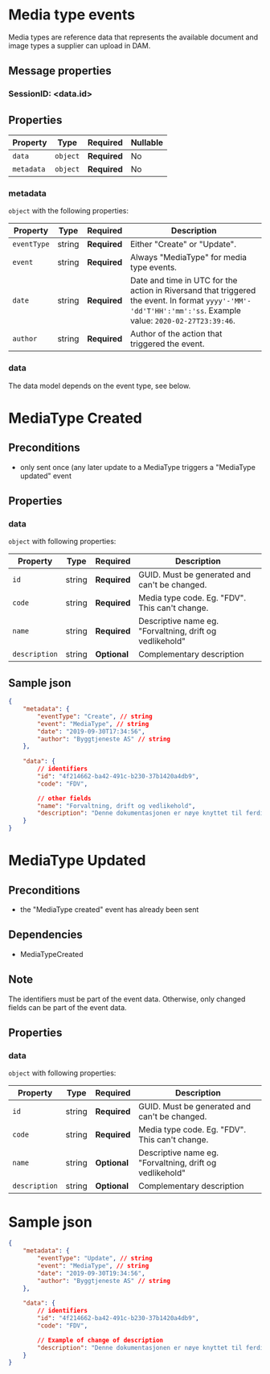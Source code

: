 # Media type events

Media types are reference data that represents the available document and image types a supplier can upload in DAM.

## Message properties

### SessionID: 	<data.id>

## Properties

| Property              | Type     | Required     | Nullable |
| --------------------- | -------- | ------------ | -------- |
| `data`                | `object` | **Required** | No       |
| `metadata`            | `object` | **Required** | No       |

### metadata

`object` with the following properties:

| Property          | Type    | Required     | Description |
| ------------------| ------- | ------------ | ------- |
| `eventType`       | string  | **Required** | Either "Create" or "Update".
| `event`           | string  | **Required** | Always "MediaType" for media type events.
| `date`            | string  | **Required** | Date and time in UTC for the action in Riversand that triggered the event. In format `yyyy'-'MM'-'dd'T'HH':'mm':'ss`. Example value: `2020-02-27T23:39:46`.
| `author`          | string  | **Required** | Author of the action that triggered the event.

### data
The data model depends on the event type, see below.



# MediaType Created 

## Preconditions
- only sent once (any later update to a MediaType triggers a "MediaType updated" event

## Properties
### data

`object` with following properties:

| Property                | Type    | Required     | Description |
| ----------------------- | ------- | ------------ | ------- |
| `id`                    | string  | **Required** | GUID. Must be generated and can't be changed.
| `code`			      | string | **Required**  | Media type code. Eg. "FDV". This can't change.
| `name`           		  | string  | **Required** | Descriptive name eg. "Forvaltning, drift og vedlikehold"
| `description`           | string  | **Optional** | Complementary description 


## Sample json

```json
{
	"metadata": {
		"eventType": "Create", // string
		"event": "MediaType", // string
		"date": "2019-09-30T17:34:56",
		"author": "Byggtjeneste AS" // string
	},
	
	"data": {
		// identifiers
		"id": "4f214662-ba42-491c-b230-37b1420a4db9",
		"code": "FDV",

		// other fields
		"name": "Forvaltning, drift og vedlikehold",
		"description": "Denne dokumentasjonen er nøye knyttet til ferdigattesten for nye bygg. Dokumentasjonen skal fortelle hvordan man forvalter, drifter og vedlikeholder produktet og er grunnlaget for FDV-dokumentasjonen for hele bygget."
	}
}

```

# MediaType Updated 

## Preconditions
- the "MediaType created" event has already been sent

## Dependencies
- MediaTypeCreated

## Note
The identifiers must be part of the event data. Otherwise, only changed fields can be part of the event data. 

## Properties
### data

`object` with following properties:

| Property                | Type    | Required     | Description |
| ----------------------- | ------- | ------------ | ------- |
| `id`                    | string  | **Required** | GUID. Must be generated and can't be changed.
| `code`			      | string | **Required**  | Media type code. Eg. "FDV". This can't change.
| `name`           		  | string  | **Optional** | Descriptive name eg. "Forvaltning, drift og vedlikehold"
| `description`           | string  | **Optional** | Complementary description 




# Sample json

```json
{
	"metadata": {
		"eventType": "Update", // string
		"event": "MediaType", // string
		"date": "2019-09-30T19:34:56",
		"author": "Byggtjeneste AS" // string
	},
	
	"data": {
		// identifiers
		"id": "4f214662-ba42-491c-b230-37b1420a4db9",
		"code": "FDV",

		// Example of change of description
		"description": "Denne dokumentasjonen er nøye knyttet til ferdigattesten for nye bygg. Dokumentasjonen skal fortelle hvordan man forvalter, drifter og vedlikeholder produktet og er grunnlaget for FDV-dokumentasjonen for hele bygget."
	}
}

```
